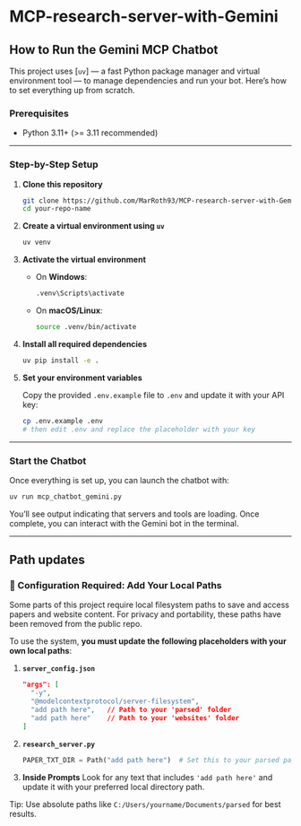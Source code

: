 # MCP-research-server-with-Gemini



## How to Run the Gemini MCP Chatbot

This project uses [`uv`] — a fast Python package manager and virtual environment tool — to manage dependencies and run your bot. Here’s how to set everything up from scratch.


### Prerequisites

* Python 3.11+ (>= 3.11 recommended)

---

### Step-by-Step Setup

1. **Clone this repository**

   ```bash
   git clone https://github.com/MarRoth93/MCP-research-server-with-Gemini
   cd your-repo-name
   ```

2. **Create a virtual environment using `uv`**

   ```bash
   uv venv
   ```

3. **Activate the virtual environment**

   * On **Windows**:

     ```bash
     .venv\Scripts\activate
     ```

   * On **macOS/Linux**:

     ```bash
     source .venv/bin/activate
     ```

4. **Install all required dependencies**

   ```bash
   uv pip install -e .
   ```

5. **Set your environment variables**

   Copy the provided `.env.example` file to `.env` and update it with your API key:

   ```bash
   cp .env.example .env
   # then edit .env and replace the placeholder with your key
   ```

---

### Start the Chatbot

Once everything is set up, you can launch the chatbot with:

```bash
uv run mcp_chatbot_gemini.py
```

You’ll see output indicating that servers and tools are loading. Once complete, you can interact with the Gemini bot in the terminal.

---



## Path updates
### 🔧 Configuration Required: Add Your Local Paths

Some parts of this project require local filesystem paths to save and access papers and website content. For privacy and portability, these paths have been removed from the public repo.

To use the system, **you must update the following placeholders with your own local paths**:

1. **`server_config.json`**

   ```json
   "args": [
     "-y",
     "@modelcontextprotocol/server-filesystem",
     "add path here",   // Path to your 'parsed' folder
     "add path here"    // Path to your 'websites' folder
   ]
   ```

2. **`research_server.py`**

   ```python
   PAPER_TXT_DIR = Path("add path here")  # Set this to your parsed papers directory
   ```

3. **Inside Prompts**
   Look for any text that includes `'add path here'` and update it with your preferred local directory path.

 Tip: Use absolute paths like `C:/Users/yourname/Documents/parsed` for best results.

